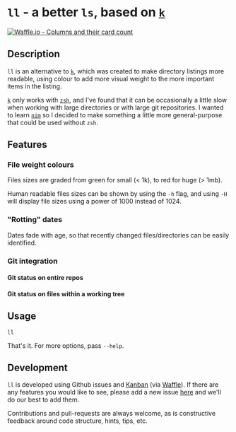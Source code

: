 # `ll` - a better `ls`, based on [`k`][1]

[![Waffle.io - Columns and their card count](https://badge.waffle.io/03e04bd3c5dd71dd392210b4479adccc.svg?columns=all)](https://waffle.io/OldhamMade/ll)


## Description

`ll` is an alternative to [`k`][1], which was created to make directory listings more readable, 
using colour to add more visual weight to the more important items in the listing.

[`k`][1] only works with [`zsh`][2], and I've found that it can be occasionally a little slow
when working with large directories or with large git repositories. I wanted to learn [`nim`][3] 
so I decided to make something a little more general-purpose that could be used without `zsh`.

## Features

### File weight colours

Files sizes are graded from green for small (< 1k), to red for huge (> 1mb).

Human readable files sizes can be shown by using the `-h` flag, and using `-H` will display
file sizes using a power of 1000 instead of 1024.

### "Rotting" dates

Dates fade with age, so that recently changed files/directories can be easily identified.

### Git integration

#### Git status on entire repos

#### Git status on files within a working tree

## Usage

    ll
    
That's it. For more options, pass `--help`.

## Development

`ll` is developed using Github issues and [Kanban][4] (via [Waffle][5]). If there are
any features you would like to see, please add a new issue [here](https://github.com/OldhamMade/ll/issues)
and we'll do our best to add them. 

Contributions and pull-requests are always welcome, as is constructive feedback around 
code structure, hints, tips, etc. 


[1]: https://github.com/supercrabtree/k
[2]: https://en.wikipedia.org/wiki/Z_shell
[3]: https://nim-lang.org
[4]: https://en.wikipedia.org/wiki/Kanban
[5]: https://waffle.io

